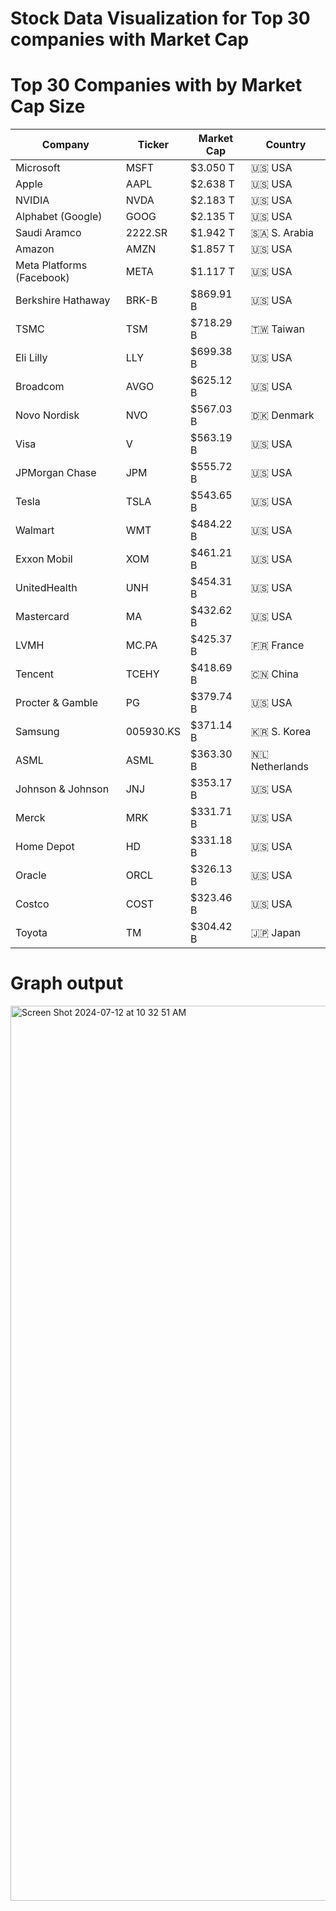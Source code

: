 # Stock Data Visualization for Top 30 companies with Market Cap 

# Top 30 Companies with by Market Cap Size 

| Company               | Ticker | Market Cap | Country      |
|-----------------------|--------|------------|--------------|
| Microsoft             | MSFT   | $3.050 T   | 🇺🇸 USA     |
| Apple                 | AAPL   | $2.638 T   | 🇺🇸 USA     |
| NVIDIA                | NVDA   | $2.183 T   | 🇺🇸 USA     |
| Alphabet (Google)     | GOOG   | $2.135 T   | 🇺🇸 USA     |
| Saudi Aramco          | 2222.SR| $1.942 T   | 🇸🇦 S. Arabia|
| Amazon                | AMZN   | $1.857 T   | 🇺🇸 USA     |
| Meta Platforms (Facebook)| META | $1.117 T  | 🇺🇸 USA     |
| Berkshire Hathaway    | BRK-B  | $869.91 B  | 🇺🇸 USA     |
| TSMC                  | TSM    | $718.29 B  | 🇹🇼 Taiwan   |
| Eli Lilly             | LLY    | $699.38 B  | 🇺🇸 USA     |
| Broadcom              | AVGO   | $625.12 B  | 🇺🇸 USA     |
| Novo Nordisk          | NVO    | $567.03 B  | 🇩🇰 Denmark  |
| Visa                  | V      | $563.19 B  | 🇺🇸 USA     |
| JPMorgan Chase        | JPM    | $555.72 B  | 🇺🇸 USA     |
| Tesla                 | TSLA   | $543.65 B  | 🇺🇸 USA     |
| Walmart               | WMT    | $484.22 B  | 🇺🇸 USA     |
| Exxon Mobil           | XOM    | $461.21 B  | 🇺🇸 USA     |
| UnitedHealth          | UNH    | $454.31 B  | 🇺🇸 USA     |
| Mastercard            | MA     | $432.62 B  | 🇺🇸 USA     |
| LVMH                  | MC.PA  | $425.37 B  | 🇫🇷 France  |
| Tencent               | TCEHY  | $418.69 B  | 🇨🇳 China   |
| Procter & Gamble      | PG     | $379.74 B  | 🇺🇸 USA     |
| Samsung               | 005930.KS| $371.14 B | 🇰🇷 S. Korea |
| ASML                  | ASML   | $363.30 B  | 🇳🇱 Netherlands|
| Johnson & Johnson     | JNJ    | $353.17 B  | 🇺🇸 USA     |
| Merck                 | MRK    | $331.71 B  | 🇺🇸 USA     |
| Home Depot            | HD     | $331.18 B  | 🇺🇸 USA     |
| Oracle                | ORCL   | $326.13 B  | 🇺🇸 USA     |
| Costco                | COST   | $323.46 B  | 🇺🇸 USA     |
| Toyota                | TM     | $304.42 B  | 🇯🇵 Japan   |

# Graph output
<img width="1432" alt="Screen Shot 2024-07-12 at 10 32 51 AM" src="https://github.com/user-attachments/assets/3ea65456-9a98-4911-9148-dba1aa975051">

